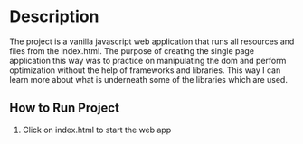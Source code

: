 # Description
The project is a vanilla javascript web application that runs all resources and files from the index.html. The purpose of creating the single page application this way was to practice on manipulating the dom and perform optimization without the help of frameworks and libraries. This way I can learn more about what is underneath some of the libraries which are used. 

## How to Run Project
1. Click on index.html to start the web app